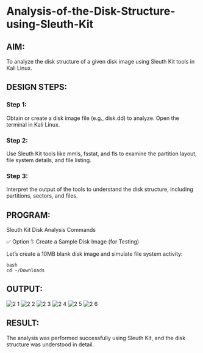 # Analysis-of-the-Disk-Structure-using-Sleuth-Kit
## AIM:
To analyze the disk structure of a given disk image using Sleuth Kit tools in Kali Linux.

## DESIGN STEPS:
### Step 1:
Obtain or create a disk image file (e.g., disk.dd) to analyze. Open the terminal in Kali Linux.

### Step 2:
Use Sleuth Kit tools like mmls, fsstat, and fls to examine the partition layout, file system details, and file listing.

### Step 3:
Interpret the output of the tools to understand the disk structure, including partitions, sectors, and files.

## PROGRAM:

Sleuth Kit Disk Analysis Commands

✅ Option 1: Create a Sample Disk Image (for Testing)

Let’s create a 10MB blank disk image and simulate file system activity:

```
bash
cd ~/Downloads
```
## OUTPUT:
![2 1](https://github.com/user-attachments/assets/c1647074-d227-4238-a7dd-f9d0401447f0)
![2 2](https://github.com/user-attachments/assets/12a87aa4-3524-42a6-842e-53d17ea9151a)
![2 3](https://github.com/user-attachments/assets/e25b951e-58ca-4df7-bd39-d2517c4ed1c4)
![2 4](https://github.com/user-attachments/assets/ec741716-2306-4022-adbb-01093b562cbc)
![2 5](https://github.com/user-attachments/assets/0970a1cf-c289-4377-a063-d244f102c6e0)
![2 6](https://github.com/user-attachments/assets/75da3d23-9e73-4beb-be4c-7e72227d5fd5)

## RESULT:
The analysis was performed successfully using Sleuth Kit, and the disk structure was understood in detail.
